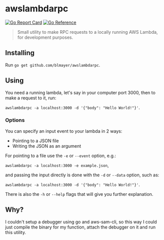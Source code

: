 # awslambdarpc

[![Go Report Card](https://goreportcard.com/badge/github.com/blmayer/awslambdarpc)](https://goreportcard.com/report/github.com/blmayer/awslambdarpc)
[![Go Reference](https://pkg.go.dev/badge/github.com/blmayer/awslambdarpc.svg)](https://pkg.go.dev/github.com/blmayer/awslambdarpc)

> Small utility to make RPC requests to a locally running AWS Lambda, for development purposes.

## Installing

Run `go get github.com/blmayer/awslambdarpc`.

## Using

You need a running lambda, let's say in your computer port 3000, then to make a request to it,
run:

```awslambdarpc -a localhost:3000 -d '{"body": "Hello World!"}'```.

### Options

You can specify an input event to your lambda in 2 ways:

- Pointing to a JSON file
- Writing the JSON as an argument

For pointing to a file use the `-e` or `--event` option, e.g.:

```awslambdarpc -a localhost:3000 -e example.json```,

and passing the input directly is done with the `-d` or `--data` option, such as:

```awslambdarpc -a localhost:3000 -d '{"body": "Hello World!"}'```.

There is also the `-h` or `--help` flags that will give you further explanation.

## Why?

I couldn't setup a debugger using go and aws-sam-cli, so this way I could just compile the binary
for my function, attach the debugger on it and run this utility.
